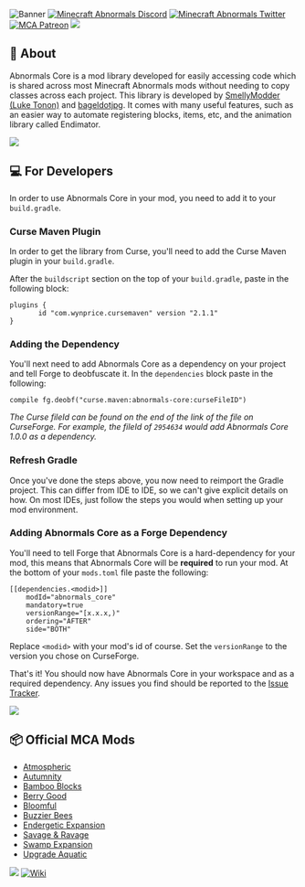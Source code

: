 ![Banner](https://i.imgur.com/vCbZh9W.png)
[![Minecraft Abnormals Discord](https://img.shields.io/discord/321736665058115604?label=&color=014980&labelColor=c1c1c1&style=for-the-badge&logo=Discord&logoColor=014980)](https://discord.gg/UejgrBn) [![Minecraft Abnormals Twitter](https://img.shields.io/twitter/follow/mcabnormals?label=&color=014980&labelColor=c1c1c1&style=for-the-badge&logo=Twitter&logoColor=014980)](https://twitter.com/mcabnormals) [![MCA Patreon](https://img.shields.io/endpoint?label=&color=014980&labelColor=c1c1c1&style=for-the-badge&logo=Patreon&logoColor=014980&url=https://shieldsio-patreon.herokuapp.com/minecraftabnormals)](https://www.patreon.com/minecraftabnormals)
![](https://i.imgur.com/5rYQHXf.png)
## **📖 About**
Abnormals Core is a mod library developed for easily accessing code which is shared across most Minecraft Abnormals mods without needing to copy classes across each project. This library is developed by [SmellyModder (Luke Tonon)](https://twitter.com/TononLuke) and [bageldotjpg](https://twitter.com/bageldotjpg). It comes with many useful features, such as an easier way to automate registering blocks, items, etc, and the animation library called Endimator.

![](https://i.imgur.com/5rYQHXf.png)
## **💻 For Developers**
In order to use Abnormals Core in your mod, you need to add it to your `build.gradle`.

### **Curse Maven Plugin**
In order to get the library from Curse, you'll need to add the Curse Maven plugin in your `build.gradle`.

After the `buildscript` section on the top of your `build.gradle`, paste in the following block:

    plugins {
           id "com.wynprice.cursemaven" version "2.1.1"
    }
### **Adding the Dependency**
You'll next need to add Abnormals Core as a dependency on your project and tell Forge to deobfuscate it. In the `dependencies` block paste in the following:

    compile fg.deobf("curse.maven:abnormals-core:curseFileID")
*The Curse fileId can be found on the end of the link of the file on CurseForge. For example, the fileId of `2954634` would add Abnormals Core 1.0.0 as a dependency.*

### **Refresh Gradle**
Once you've done the steps above, you now need to reimport the Gradle project. This can differ from IDE to IDE, so we can't give explicit details on how. On most IDEs, just follow the steps you would when setting up your mod environment.

### **Adding Abnormals Core as a Forge Dependency**
You'll need to tell Forge that Abnormals Core is a hard-dependency for your mod, this means that Abnormals Core will be **required** to run your mod. At the bottom of your `mods.toml` file paste the following:
```
[[dependencies.<modid>]]
    modId="abnormals_core"
    mandatory=true
    versionRange="[x.x.x,)"
    ordering="AFTER"
    side="BOTH"
```
Replace `<modid>` with your mod's id of course. Set the `versionRange` to the version you chose on CurseForge.

That's it! You should now have Abnormals Core in your workspace and as a required dependency. Any issues you find should be reported to the [Issue Tracker](https://github.com/minecraftabnormals/Abnormals-Core/issues).

![](https://i.imgur.com/5rYQHXf.png)
## **📦 Official MCA Mods**

-   [Atmospheric](https://www.curseforge.com/minecraft/mc-mods/atmospheric)
-   [Autumnity](https://www.curseforge.com/minecraft/mc-mods/autumnity)
-   [Bamboo Blocks](https://www.curseforge.com/minecraft/mc-mods/bamboo-blocks)
-   [Berry Good](https://www.curseforge.com/minecraft/mc-mods/berry-good)
-   [Bloomful](https://www.curseforge.com/minecraft/mc-mods/bloomful)
-   [Buzzier Bees](https://www.curseforge.com/minecraft/mc-mods/buzzier-bees)
-   [Endergetic Expansion](https://www.curseforge.com/minecraft/mc-mods/endergetic)
-   [Savage & Ravage](https://www.curseforge.com/minecraft/mc-mods/savage-and-ravage)
-   [Swamp Expansion](https://www.curseforge.com/minecraft/mc-mods/swamp-expansion)
-   [Upgrade Aquatic](https://www.curseforge.com/minecraft/mc-mods/upgrade-aquatic)

![](https://i.imgur.com/5rYQHXf.png)
[![Wiki](https://i.imgur.com/RyeQAUa.png)](https://wiki.minecraftabnormals.com)
